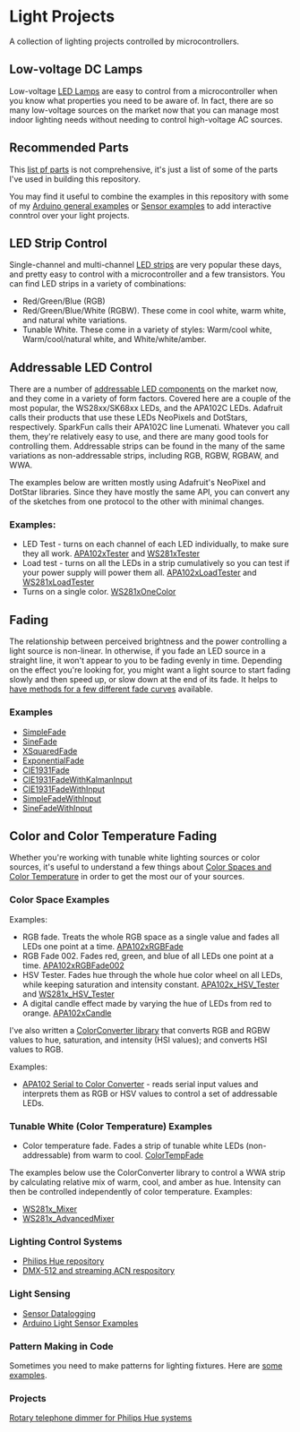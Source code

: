 # Light Projects

A collection of lighting projects controlled by microcontrollers.

## Low-voltage DC Lamps 

Low-voltage [LED Lamps](led-lamps.md) are easy to control from a microcontroller when you know what properties you need to be aware of. In fact, there are so many low-voltage sources on the market now that you can manage most indoor lighting needs without needing to control high-voltage AC sources. 

## Recommended Parts

This [list pf parts](inventory.md) is not comprehensive, it's just a list of some of the parts I've used in building this repository.

You may find it useful to combine the examples in this repository with some of my [Arduino general examples](https://github.com/tigoe/ArduinoGeneralExamples) or [Sensor examples](https://github.com/tigoe/SensorExamples) to add interactive conntrol over your light projects.

## LED Strip Control
Single-channel and multi-channel [LED strips](led-strips.md) are very popular these days, and pretty easy to control with a microcontroller and a few transistors.  You can find LED strips in a variety of combinations:
* Red/Green/Blue (RGB)
* Red/Green/Blue/White (RGBW). These come in cool white, warm white, and natural white variations.
* Tunable White. These come in a variety of styles: Warm/cool white, Warm/cool/natural white, and White/white/amber.

## Addressable LED Control
There are a number of [addressable LED components](addressable-leds.md) on the market now, and they come in a variety of form factors. Covered here are a couple of the most popular, the WS28xx/SK68xx LEDs, and the APA102C LEDs. Adafruit calls their products that use these LEDs NeoPixels and DotStars, respectively. SparkFun calls their APA102C line Lumenati. Whatever you call them, they're relatively easy to use, and there are many good tools for controlling them.  Addressable strips can be found in the many of the same variations as non-addressable strips, including RGB, RGBW, RGBAW, and WWA.

The examples below are written mostly using Adafruit's NeoPixel and DotStar libraries. Since they have mostly the same API, you can convert any of the sketches from one protocol to the other with minimal changes.

### Examples:
* LED Test - turns on each channel of each LED individually, to make sure they all work.  [APA102xTester](https://github.com/tigoe/LightProjects/tree/master/APA102x/APA102xTester) and  [WS281xTester](https://github.com/tigoe/LightProjects/tree/master/WS281x/WS281xTester)
* Load test - turns on all the LEDs in a strip cumulatively so you can test if your power supply will power them all. [APA102xLoadTester](https://github.com/tigoe/LightProjects/tree/master/APA102x/APA102xLoadTester) and  [WS281xLoadTester](https://github.com/tigoe/LightProjects/tree/master/WS281x/WS281xLoadTester)
* Turns on a single color. [WS281xOneColor](https://github.com/tigoe/LightProjects/tree/master/WS281x/WS281xOneColor)

## Fading
The relationship between perceived brightness and the power controlling a light source is non-linear. In otherwise, if you fade an LED source in a straight line, it won't appear to you to be fading evenly in time. Depending on the effect you're looking for, you might want a light source to start fading slowly and then speed up, or slow down at the end of its fade. It helps to [have methods for a few different fade curves](fading.md) available. 

### Examples
* [SimpleFade](https://github.com/tigoe/LightProjects/tree/master/FadeCurves/SimpleFade)
* [SineFade](https://github.com/tigoe/LightProjects/tree/master/FadeCurves/SineFade)
* [XSquaredFade](https://github.com/tigoe/LightProjects/tree/master/FadeCurves/XSquaredFade)
* [ExponentialFade](https://github.com/tigoe/LightProjects/tree/master/FadeCurves/ExponentialFade)
* [CIE1931Fade](https://github.com/tigoe/LightProjects/tree/master/FadeCurves/CIE1931Fade)
* [CIE1931FadeWithKalmanInput](https://github.com/tigoe/LightProjects/tree/master/FadeCurves/CIE1931FadeWithKalmanInput)
* [CIE1931FadeWithInput](https://github.com/tigoe/LightProjects/tree/master/FadeCurves/CIE1931FadeWithInput)
* [SimpleFadeWithInput](https://github.com/tigoe/LightProjects/tree/master/FadeCurves/SimpleFadeWithInput)
* [SineFadeWithInput](https://github.com/tigoe/LightProjects/tree/master/FadeCurves/SineFadeWithInput)

## Color and Color Temperature Fading
 
 Whether you're working with tunable white lighting sources or color sources, it's useful to understand a few things about
[Color Spaces and Color Temperature](color-spaces-color-temp.md) in order to get the most our of your sources.

### Color Space Examples

Examples:
* RGB fade. Treats the whole RGB space as a single value and fades all LEDs one point at a time. [APA102xRGBFade](https://github.com/tigoe/LightProjects/tree/master/APA102x/APA102xRGBFade)
* RGB Fade 002. Fades red, green, and blue of all LEDs one point at a time. [APA102xRGBFade002](https://github.com/tigoe/LightProjects/tree/master/APA102x/APA102xRGBFade002)
* HSV Tester. Fades hue through the whole hue color wheel on all LEDs, while keeping saturation and intensity constant. [APA102x_HSV_Tester](https://github.com/tigoe/LightProjects/tree/master/APA102x/APA102x_HSV_Tester) and [WS281x_HSV_Tester](https://github.com/tigoe/LightProjects/tree/master/WS281x/WS281x_HSV_Tester)
* A digital candle effect made by varying the hue of LEDs from red to orange. [APA102xCandle](https://github.com/tigoe/LightProjects/tree/master/Candles/APA102xCandle)

I've also written a [ColorConverter library](https://www.github.com/tigoe/ColorConverter) that converts RGB and RGBW values to hue, saturation, and intensity (HSI values); and converts HSI values to RGB. 

Examples:
* [APA102 Serial to Color Converter](https://github.com/tigoe/LightProjects/tree/master/APA102x/APA102x_SerialToColorConverter) - reads serial input values and interprets them as RGB or HSV values to control a set of addressable LEDs. 


### Tunable White (Color Temperature) Examples

* Color temperature fade. Fades a strip of tunable white LEDs (non-addressable) from warm to cool. [ColorTempFade](https://github.com/tigoe/LightProjects/tree/master/ColorTempFade/)

The examples below use the ColorConverter library to control a WWA strip by calculating relative mix of warm, cool, and amber as hue. Intensity can then be controlled independently of color temperature. 
Examples:
* [WS281x_Mixer](https://github.com/tigoe/LightProjects/tree/master/WS281x/WWA_WS281x_Mixer)
* [WS281x_AdvancedMixer](https://github.com/tigoe/LightProjects/tree/master/WS281x/WWA_WS281x_AdvancedMixer)

### Lighting Control Systems

* [Philips Hue repository](https://github.com/tigoe/hue-control)
* [DMX-512 and streaming ACN respository](https://tigoe.github.io/DMX-Examples/)

### Light Sensing

* [Sensor Datalogging](https://github.com/tigoe/LightProjects/tree/master/LightSensorProjects/)
* [Arduino Light Sensor Examples](https://github.com/tigoe/SensorExamples/tree/master/LightSensors)

### Pattern Making in Code

Sometimes you need to make patterns for lighting fixtures. Here are [some examples](patternMakers.md). 

### Projects

[Rotary telephone dimmer for Philips Hue systems](telephone-dimmer.md)